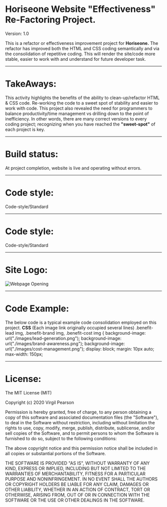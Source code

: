 
# Horiseone Website "Effectiveness" Re-Factoring Project.
Version: 1.0

This is a refactor or effectiveness improvement project for **Horiseone.** The refactor has improved both the HTML and CSS coding semantically and via the consolidation of repetitive coding. This will render the site/code more stable, easier to work with and understand for future developer task.

---
# TakeAways: 
This activity highlights the benefits of the ability to clean-up/refactor HTML & CSS code. Re-working the code to a sweet spot of stability and easier to work with code. This project also revealed the need for programmers to balance productivity/time management vs drilling down to the point of inefficiency. In other words, there are many correct versions to every coding project; recognizing when you have reached the **"sweet-spot"** of each project is key.  

---
# Build status:
At project completion, website is live and operating without errors.

---

# Code style:
Code-style/Standard

---
# Code style:
Code-style/Standard

---
# Site Logo:
![Webpage Opening](./images/digital-marketing-meeting.jpg)

---
# Code Example:
The below code is a typical example code consolidation employed on this project.
**CSS** (Each image link originally occupied several lines)
.benefit-lead img, .benefit-brand img, .benefit-cost img {
  background-image: url("./images/lead-generation.png");
  background-image: url("./images/brand-awareness.png");
  background-image: url("./images/cost-management.png");
  display: block;
  margin: 10px auto;
  max-width: 150px;

  ---
  # License:
  The MIT License (MIT)

Copyright (c) 2020 Virgil Pearson

Permission is hereby granted, free of charge, to any person obtaining a copy of this software and associated documentation files (the "Software"), to deal in the Software without restriction, including without limitation the rights to use, copy, modify, merge, publish, distribute, sublicense, and/or sell copies of the Software, and to permit persons to whom the Software is furnished to do so, subject to the following conditions:

The above copyright notice and this permission notice shall be included in all copies or substantial portions of the Software.

THE SOFTWARE IS PROVIDED "AS IS", WITHOUT WARRANTY OF ANY KIND, EXPRESS OR IMPLIED, INCLUDING BUT NOT LIMITED TO THE WARRANTIES OF MERCHANTABILITY, FITNESS FOR A PARTICULAR PURPOSE AND NONINFRINGEMENT. IN NO EVENT SHALL THE AUTHORS OR COPYRIGHT HOLDERS BE LIABLE FOR ANY CLAIM, DAMAGES OR OTHER LIABILITY, WHETHER IN AN ACTION OF CONTRACT, TORT OR OTHERWISE, ARISING FROM, OUT OF OR IN CONNECTION WITH THE SOFTWARE OR THE USE OR OTHER DEALINGS IN THE SOFTWARE.

